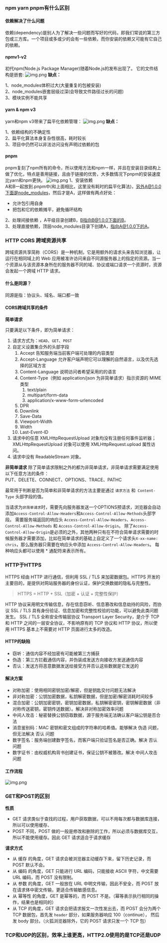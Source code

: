 ### npm yarn pnpm有什么区别
#### 依赖解决了什么问题
依赖(dependency)是别人为了解决一些问题而写好的代码，即我们常说的第三方包或三方库。一个项目或多或少的会有一些依赖，而你安装的依赖又可能有它自己的依赖。

#### npmv1-v2
初代npm(Node.js Package Manager)随着Node.js的发布出现了。 它的文件结构是嵌套:
![img.png](image/img_1.png)
**缺点：**

1、node_modules体积过大(大量重复的包被安装)  
2、node_modules嵌套层级过深(会导致文件路径过长的问题)  
3、模块实例不能共享
#### yarn & npm v3
yarn和npm v3带来了扁平化依赖管理：
![img.png](image/img_2.png)
**缺点：**

1、依赖结构的不确定性  
2、扁平化算法本身复杂性很高，耗时较长  
3、项目中仍然可以非法访问没有声明过依赖的包

#### pnpm
pnpm复刻了npm所有的命令，所以使用方法和npm一样，并且在安装目录结构上做了优化，特点是善用链接，且由于链接的优势，大多数情况下pnpm的安装速度比yarn和npm更快。
![img.png](image/img_3.png)
1、安装依赖  
A和B一起放到.pnpm中(和上面相比，这里没有耗时的扁平化算法)，另外A@1.0.0下面是node_modules，然后才是A，这样做有两点好处：  
- 允许包引用自身
- 把包和它的依赖摊平，避免循环结构

2、处理间接依赖 ，A平级目录创建B，B指向B@1.0.0下面的B。  
3、处理直接依赖，顶层node_modules目录下创建A，指向A@1.0.0下的A。

### HTTP CORS 跨域资源共享
跨域资源共享简称（CORS）是一种机制，它是用额外的请求头来告知浏览器，让运行在相同域上的 Web 应用被准许访问来自不同源服务器上的指定的资源。当一个资源从与该资源本身所在的服务器不同的域、协议或端口请求一个资源时，资源会发起一个跨域 HTTP 请求。
#### 什么是同源？
同源是指：协议头、域名、端口都一致
#### CORS跨域共享的条件
**简单请求**  

只要满足以下条件，即为简单请求：  
1. 请求方式为：`HEAD`、`GET`、`POST`
2. 自定义设置集合外的头部字段
   1. Accept 告知服务端当前客户端可处理的内容类型 
   2. Accept-Language 允许客户端声明它可以理解的自然语言，以及优先选择的区域方言 
   3. Content-Language 说明访问者希望采用的的语言 
   4. Content-Type（例如 application/json 为非简单请求）指示资源的 MIME 类型 
      1. text/plain 
      2. multipart/form-data 
      3. application/x-www-form-urlencoded
   5. DPR 
   6. Downlink 
   7. Save-Data 
   8. Viewport-Width 
   9. Width
   10. Last-Event-ID
3. 请求中的任意 XMLHttpRequestUpload 对象均没有注册任何事件监听器；XMLHttpRequestUpload 对象可以使用 XMLHttpRequest.upload 属性访问。
4. 请求中没有 ReadableStream 对象。

**非简单请求**
除了简单请求限制之外的都为非简单请求，非简单请求需要满足使用以下任意方法的条件：   
PUT、DELETE、CONNECT、OPTIONS、TRACE、PATHC

最常用于判断是否为简单和非简单请求的方法主要是通过 `请求方法` 和` Content-Type` 头部字段的值。

当请求为`非简单请求`时，需要先向服务器发送一个OPTIONS预请求，浏览器会自动添加`Access-Control-Allow-Headers`和`Access-Control-Allow-Methods`头部字段。
需要服务端返回的响应头 `Access-Control-Allow-Headers`、`Access-Control-Allow-Methods` 和 `Access-Control-Allow-Origin`。
除了`Access-Control-Allow-Origin`是必须的之外，其他两种只有在不符合简单请求需要的时候服务器才需要添加，比如在简单请求的基础上自定义了一个请求头`X-xx-name: chris`，那么服务器只需要在响应头中添加 `Access-Control-Allow-Headers`。 每种响应头都可以使用 * 通配符来表示所有。

### HTTP于HTTPS
HTTPS 经由 HTTP 进行通信，但利用 SSL / TLS 来加密数据包。HTTPS 开发的主要目的，是提供对网站服务器的身份认证，保护交换数据的隐私与完整性。
> HTTPS = HTTP + SSL（加密 + 认证 + 完整性保护）

HTTP 协议采用明文传输信息，存在信息窃听、信息篡改和信息劫持的风险，而协议 SSL / TLS 具有身份验证、信息加密和完整性校验的功能，可以避免此类问题发生。
SSL / TLS 全称安全传输层协议 Transport Layer Security，是介于 TCP 和 HTTP 之间的一层安全协议，不影响原有的 TCP 协议和 HTTP 协议，所以使用 HTTPS 基本上不需要对 HTTP 页面进行太多的改造。

#### HTTP的缺陷
- 窃听：通信内容不经加密有可能被第三方捕获 
- 伪造：第三方拦截通信内容，并伪装成发送方向接收方发送通信内容 
- 否认：发送方将恶意数据发送给接受方并否认这些数据是它发送的
#### 解决方案
- 对称加密：使用相同密钥加密/解密，但是钥匙交付问题无法解决
- 非对称加密：公钥加密数据，私钥解密数据，但是加密/解密消耗时间较多
- 混合加密：公钥加密密钥，密钥加密数据，私钥解密密钥，密钥解密数据（非对称传送密钥，密钥传送数据）。解决非对称加密效率问题
- 中间人攻击：秘密替换公钥窃取数据，源于服务端无法确认客户端公钥是否合法
- 消息鉴别码：MAC 密钥和密文组成的字符串的哈希值。能够解决 伪造 问题，但无法解决 否认 问题
- 数字签名：服务端创建数字签名，而客户端只验证签名是否正确。解决 否认 问题
- 数字证书：由权威机构背书创建证书，保证公钥不被篡改。解决 中间人攻击 问题

#### 工作流程
![img.png](image/img_4.png)
### GET和POST的区别
**性质**
- GET 请求类似于查找的过程，用户获取数据，可以不用每次都与数据库连接，所以可以使用缓存、
- POST 不同，POST 做的一般是修改和删除的工作，所以必须与数据库交互，所以不能使用缓存。因此 GET 请求适合于请求缓存

**请求方式**
- 从 缓存 的角度，GET 请求会被浏览器主动缓存下来，留下历史记录，而 POST 默认不会。
- 从 编码 的角度，GET 只能进行 URL 编码，只能接收 ASCII 字符，中文需要 URL 编码，而 POST 没有限制。
- 从 参数 的角度，GET 一般放在 URL 中明文传输，因此不安全，而 POST 放在请求体中密文传输，更适合传输敏感信息。
- 从 幂等性 的角度，GET 是幂等的，而 POST 不是。（幂等表示执行相同的操作，结果也是相同的）
- 从 TCP 的角度，GET 请求会把请求报文一次性发出去，而 POST 会分为两个 TCP 数据包，首先发 `header` 部分，如果服务器响应 100（continue）， 然后发 body 部分。（火狐浏览器除外，它的 POST 请求只发一个 TCP 包）

### TCP和UDP的区别，效率上谁更高，HTTP2.0使用的是TCP还是UDP